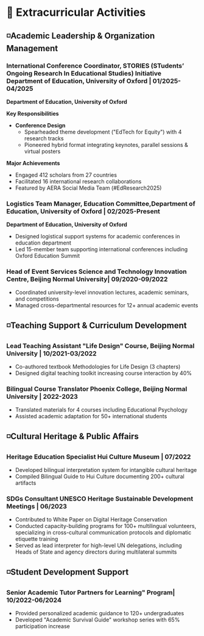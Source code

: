 # 🎯 Extracurricular Activities

## ◽️Academic Leadership & Organization Management

### International Conference Coordinator, STORIES (STudents’ Ongoing Research In Educational Studies) Initiative Department of Education, University of Oxford | 01/2025-04/2025
**Department of Education, University of Oxford**

**Key Responsibilities**
- **Conference Design**
  - Spearheaded theme development ("EdTech for Equity") with 4 research tracks
  - Pioneered hybrid format integrating keynotes, parallel sessions & virtual posters

**Major Achievements**
- Engaged 412 scholars from 27 countries
- Facilitated 16 international research collaborations
- Featured by AERA Social Media Team (#EdResearch2025)

### Logistics Team Manager, Education Committee,Department of Education, University of Oxford | 02/2025-Present
**Department of Education, University of Oxford**
- Designed logistical support systems for academic conferences in education department
- Led 15-member team supporting international conferences including Oxford Education Summit

### Head of Event Services Science and Technology Innovation Centre, Beijing Normal University| 09/2020-09/2022
- Coordinated university-level innovation lectures, academic seminars, and competitions
- Managed cross-departmental resources for 12+ annual academic events

## ◽️Teaching Support & Curriculum Development

### Lead Teaching Assistant "Life Design" Course, Beijing Normal University | 10/2021-03/2022
- Co-authored textbook Methodologies for Life Design (3 chapters)
- Designed digital teaching toolkit increasing course interaction by 40%

### Bilingual Course Translator Phoenix College, Beijing Normal University | 2022-2023
- Translated materials for 4 courses including Educational Psychology
- Assisted academic adaptation for 50+ international students

## ◽️Cultural Heritage & Public Affairs

### Heritage Education Specialist Hui Culture Museum | 07/2022
- Developed bilingual interpretation system for intangible cultural heritage
- Compiled Bilingual Guide to Hui Culture documenting 200+ cultural artifacts

### SDGs Consultant UNESCO Heritage Sustainable Development Meetings | 06/2023
- Contributed to White Paper on Digital Heritage Conservation
- Conducted capacity-building programs for 100+ multilingual volunteers, specializing in cross-cultural communication protocols and diplomatic etiquette training
- Served as lead interpreter for high-level UN delegations, including Heads of State and agency directors during multilateral summits

## ◽️Student Development Support

### Senior Academic Tutor Partners for Learning" Program| 10/2022-06/2024
- Provided personalized academic guidance to 120+ undergraduates
- Developed "Academic Survival Guide" workshop series with 65% participation increase 